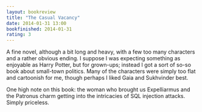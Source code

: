 ```yaml
---
layout: bookreview
title: "The Casual Vacancy"
date: 2014-01-31 13:00
bookfinished: 2014-01-31
rating: 3
---
```


A fine novel, although a bit long and heavy, with a few too many characters and a rather obvious ending.  I suppose I was expecting something as enjoyable as Harry Potter, but for grown-ups; instead I got a sort of so-so book about small-town politics.  Many of the characters were simply too flat and cartoonish for me, though perhaps I liked Gaia and Sukhvinder best.



One high note on this book: the woman who brought us Expelliarmus and the Patronus charm getting into the intricacies of SQL injection attacks.  Simply priceless.